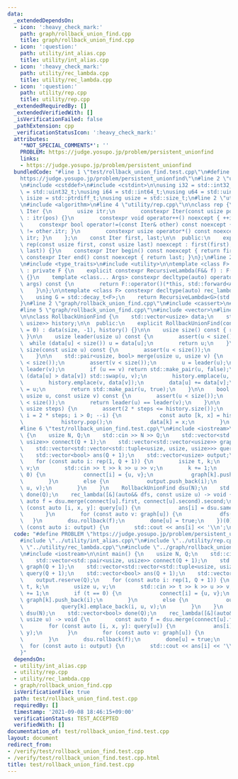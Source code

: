 ```yaml
---
data:
  _extendedDependsOn:
  - icon: ':heavy_check_mark:'
    path: graph/rollback_union_find.cpp
    title: graph/rollback_union_find.cpp
  - icon: ':question:'
    path: utility/int_alias.cpp
    title: utility/int_alias.cpp
  - icon: ':heavy_check_mark:'
    path: utility/rec_lambda.cpp
    title: utility/rec_lambda.cpp
  - icon: ':question:'
    path: utility/rep.cpp
    title: utility/rep.cpp
  _extendedRequiredBy: []
  _extendedVerifiedWith: []
  _isVerificationFailed: false
  _pathExtension: cpp
  _verificationStatusIcon: ':heavy_check_mark:'
  attributes:
    '*NOT_SPECIAL_COMMENTS*': ''
    PROBLEM: https://judge.yosupo.jp/problem/persistent_unionfind
    links:
    - https://judge.yosupo.jp/problem/persistent_unionfind
  bundledCode: "#line 1 \"test/rollback_union_find.test.cpp\"\n#define PROBLEM \"\
    https://judge.yosupo.jp/problem/persistent_unionfind\"\n#line 2 \"utility/int_alias.cpp\"\
    \n#include <cstddef>\n#include <cstdint>\n\nusing i32 = std::int32_t;\nusing u32\
    \ = std::uint32_t;\nusing i64 = std::int64_t;\nusing u64 = std::uint64_t;\nusing\
    \ isize = std::ptrdiff_t;\nusing usize = std::size_t;\n#line 2 \"utility/rep.cpp\"\
    \n#include <algorithm>\n#line 4 \"utility/rep.cpp\"\n\nclass rep {\n    struct\
    \ Iter {\n        usize itr;\n        constexpr Iter(const usize pos) noexcept\
    \ : itr(pos) {}\n        constexpr void operator++() noexcept { ++itr; }\n   \
    \     constexpr bool operator!=(const Iter& other) const noexcept { return itr\
    \ != other.itr; }\n        constexpr usize operator*() const noexcept { return\
    \ itr; }\n    };\n    const Iter first, last;\n\n  public:\n    explicit constexpr\
    \ rep(const usize first, const usize last) noexcept : first(first), last(std::max(first,\
    \ last)) {}\n    constexpr Iter begin() const noexcept { return first; }\n   \
    \ constexpr Iter end() const noexcept { return last; }\n};\n#line 2 \"utility/rec_lambda.cpp\"\
    \n#include <type_traits>\n#include <utility>\n\ntemplate <class F> struct RecursiveLambda\
    \ : private F {\n    explicit constexpr RecursiveLambda(F&& f) : F(std::forward<F>(f))\
    \ {}\n    template <class... Args> constexpr decltype(auto) operator()(Args&&...\
    \ args) const {\n        return F::operator()(*this, std::forward<Args>(args)...);\n\
    \    }\n};\n\ntemplate <class F> constexpr decltype(auto) rec_lambda(F&& f) {\n\
    \    using G = std::decay_t<F>;\n    return RecursiveLambda<G>(std::forward<G>(f));\n\
    }\n#line 2 \"graph/rollback_union_find.cpp\"\n#include <cassert>\n#include <stack>\n\
    #line 5 \"graph/rollback_union_find.cpp\"\n#include <vector>\n#line 7 \"graph/rollback_union_find.cpp\"\
    \n\nclass RollbackUnionFind {\n    std::vector<usize> data;\n    std::stack<std::pair<usize,\
    \ usize>> history;\n\n  public:\n    explicit RollbackUnionFind(const usize size\
    \ = 0) : data(size, -1), history() {}\n\n    usize size() const { return data.size();\
    \ }\n\n    usize leader(usize u) const {\n        assert(u < size());\n      \
    \  while (data[u] < size()) u = data[u];\n        return u;\n    }\n\n    usize\
    \ size(const usize u) const {\n        assert(u < size());\n        return -data[leader(u)];\n\
    \    }\n\n    std::pair<usize, bool> merge(usize u, usize v) {\n        assert(u\
    \ < size());\n        assert(v < size());\n        u = leader(u);\n        v =\
    \ leader(v);\n        if (u == v) return std::make_pair(u, false);\n        if\
    \ (data[u] > data[v]) std::swap(u, v);\n        history.emplace(u, data[u]);\n\
    \        history.emplace(v, data[v]);\n        data[u] += data[v];\n        data[v]\
    \ = u;\n        return std::make_pair(u, true);\n    }\n\n    bool same(const\
    \ usize u, const usize v) const {\n        assert(u < size());\n        assert(v\
    \ < size());\n        return leader(u) == leader(v);\n    }\n\n    void rollback(const\
    \ usize steps) {\n        assert(2 * steps <= history.size());\n        for (usize\
    \ i = 2 * steps; i > 0; --i) {\n            const auto [k, x] = history.top();\n\
    \            history.pop();\n            data[k] = x;\n        }\n    }\n};\n\
    #line 6 \"test/rollback_union_find.test.cpp\"\n#include <iostream>\n\nint main()\
    \ {\n    usize N, Q;\n    std::cin >> N >> Q;\n    std::vector<std::pair<usize,\
    \ usize>> connect(Q + 1);\n    std::vector<std::vector<usize>> graph(Q + 1);\n\
    \    std::vector<std::vector<std::tuple<usize, usize, usize>>> query(Q + 1);\n\
    \    std::vector<bool> ans(Q + 1);\n    std::vector<usize> output;\n    output.reserve(Q);\n\
    \    for (const auto i: rep(1, Q + 1)) {\n        isize t, k;\n        usize u,\
    \ v;\n        std::cin >> t >> k >> u >> v;\n        k += 1;\n        if (t ==\
    \ 0) {\n            connect[i] = {u, v};\n            graph[k].push_back(i);\n\
    \        }\n        else {\n            output.push_back(i);\n            query[k].emplace_back(i,\
    \ u, v);\n        }\n    }\n    RollbackUnionFind dsu(N);\n    std::vector<bool>\
    \ done(Q);\n    rec_lambda([&](auto&& dfs, const usize u) -> void {\n        const\
    \ auto f = dsu.merge(connect[u].first, connect[u].second).second;\n        for\
    \ (const auto [i, x, y]: query[u]) {\n            ans[i] = dsu.same(x, y);\n \
    \       }\n        for (const auto v: graph[u]) {\n            dfs(v);\n     \
    \   }\n        dsu.rollback(f);\n        done[u] = true;\n    })(0);\n    for\
    \ (const auto i: output) {\n        std::cout << ans[i] << '\\n';\n    }\n}\n"
  code: "#define PROBLEM \"https://judge.yosupo.jp/problem/persistent_unionfind\"\n\
    #include \"../utility/int_alias.cpp\"\n#include \"../utility/rep.cpp\"\n#include\
    \ \"../utility/rec_lambda.cpp\"\n#include \"../graph/rollback_union_find.cpp\"\
    \n#include <iostream>\n\nint main() {\n    usize N, Q;\n    std::cin >> N >> Q;\n\
    \    std::vector<std::pair<usize, usize>> connect(Q + 1);\n    std::vector<std::vector<usize>>\
    \ graph(Q + 1);\n    std::vector<std::vector<std::tuple<usize, usize, usize>>>\
    \ query(Q + 1);\n    std::vector<bool> ans(Q + 1);\n    std::vector<usize> output;\n\
    \    output.reserve(Q);\n    for (const auto i: rep(1, Q + 1)) {\n        isize\
    \ t, k;\n        usize u, v;\n        std::cin >> t >> k >> u >> v;\n        k\
    \ += 1;\n        if (t == 0) {\n            connect[i] = {u, v};\n           \
    \ graph[k].push_back(i);\n        }\n        else {\n            output.push_back(i);\n\
    \            query[k].emplace_back(i, u, v);\n        }\n    }\n    RollbackUnionFind\
    \ dsu(N);\n    std::vector<bool> done(Q);\n    rec_lambda([&](auto&& dfs, const\
    \ usize u) -> void {\n        const auto f = dsu.merge(connect[u].first, connect[u].second).second;\n\
    \        for (const auto [i, x, y]: query[u]) {\n            ans[i] = dsu.same(x,\
    \ y);\n        }\n        for (const auto v: graph[u]) {\n            dfs(v);\n\
    \        }\n        dsu.rollback(f);\n        done[u] = true;\n    })(0);\n  \
    \  for (const auto i: output) {\n        std::cout << ans[i] << '\\n';\n    }\n\
    }"
  dependsOn:
  - utility/int_alias.cpp
  - utility/rep.cpp
  - utility/rec_lambda.cpp
  - graph/rollback_union_find.cpp
  isVerificationFile: true
  path: test/rollback_union_find.test.cpp
  requiredBy: []
  timestamp: '2021-09-08 18:46:15+09:00'
  verificationStatus: TEST_ACCEPTED
  verifiedWith: []
documentation_of: test/rollback_union_find.test.cpp
layout: document
redirect_from:
- /verify/test/rollback_union_find.test.cpp
- /verify/test/rollback_union_find.test.cpp.html
title: test/rollback_union_find.test.cpp
---
```


